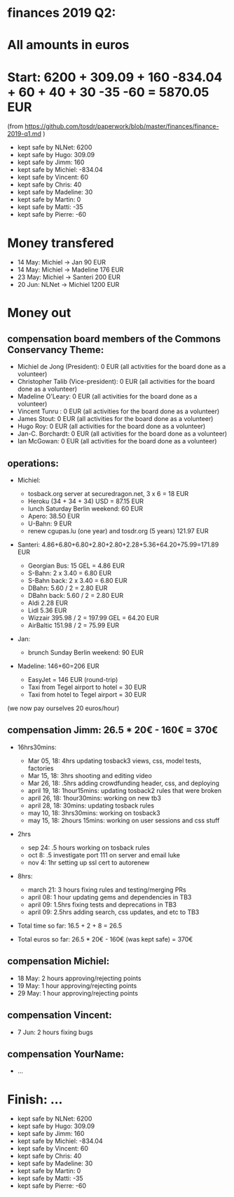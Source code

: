 # finances 2019 Q2:

# All amounts in euros
# Start: 6200 + 309.09 + 160 -834.04 + 60 + 40 + 30 -35 -60 = 5870.05 EUR

(from https://github.com/tosdr/paperwork/blob/master/finances/finance-2019-q1.md )

* kept safe by NLNet: 6200
* kept safe by Hugo: 309.09
* kept safe by Jimm: 160
* kept safe by Michiel: -834.04
* kept safe by Vincent: 60
* kept safe by Chris: 40
* kept safe by Madeline: 30
* kept safe by Martin: 0
* kept safe by Matti: -35
* kept safe by Pierre: -60

# Money transfered
* 14 May: Michiel -> Jan 90 EUR
* 14 May: Michiel -> Madeline 176 EUR
* 23 May: Michiel -> Santeri 200 EUR
* 20 Jun: NLNet -> Michiel 1200 EUR

# Money out

## compensation board members of the Commons Conservancy Theme:
  * Michiel de Jong (President):		0 EUR (all activities for the board done as a volunteer)
  * Christopher Talib (Vice-president):		0 EUR (all activities for the board done as a volunteer)
  * Madeline O'Leary:				0 EUR (all activities for the board done as a volunteer)
  * Vincent Tunru :				0 EUR (all activities for the board done as a volunteer)
  * James Stout:				0 EUR (all activities for the board done as a volunteer)
  * Hugo Roy:					0 EUR (all activities for the board done as a volunteer)
  * Jan-C. Borchardt:				0 EUR (all activities for the board done as a volunteer)
  * Ian McGowan:				0 EUR (all activities for the board done as a volunteer)
   
## operations:
  * Michiel:
    * tosback.org server at securedragon.net, 3 x 6 = 18 EUR
    * Heroku (34 + 34 + 34) USD = 87.15 EUR
    * lunch Saturday Berlin weekend: 60 EUR
    * Apero: 38.50 EUR
    * U-Bahn: 9 EUR
    * renew cgupas.lu (one year) and tosdr.org (5 years) 121.97 EUR

  * Santeri: 4.86+6.80+6.80+2.80+2.80+2.28+5.36+64.20+75.99=171.89 EUR
    * Georgian Bus: 15 GEL = 4.86 EUR
    * S-Bahn: 2 x 3.40 = 6.80 EUR
    * S-Bahn back: 2 x 3.40 = 6.80 EUR
    * DBahn: 5.60 / 2 = 2.80 EUR
    * DBahn back: 5.60 / 2 = 2.80 EUR
    * Aldi 2.28 EUR
    * Lidl 5.36 EUR
    * Wizzair 395.98 / 2 = 197.99 GEL = 64.20 EUR
    * AirBaltic  151.98 / 2 = 75.99 EUR

  * Jan:
    * brunch Sunday Berlin weekend: 90 EUR

  * Madeline: 146+60=206 EUR
    * EasyJet = 146 EUR (round-trip)
    * Taxi from Tegel airport to hotel = 30 EUR
    * Taxi from hotel to Tegel airport = 30 EUR
  
(we now pay ourselves 20 euros/hour)

## compensation Jimm: 26.5 * 20€ - 160€ = 370€
  * 16hrs30mins:
    * Mar 05, 18: 4hrs updating tosback3 views, css, model tests, factories
    * Mar 15, 18: 3hrs shooting and editing video
    * Mar 26, 18: .5hrs adding crowdfunding header, css, and deploying
    * april 19, 18: 1hour15mins: updating tosback2 rules that were broken
    * april 26, 18: 1hour30mins: working on new tb3
    * april 28, 18: 30mins: updating tosback rules
    * may 10, 18: 3hrs30mins: working on tosback3
    * may 15, 18: 2hours 15mins: working on user sessions and css stuff

  * 2hrs
    * sep 24: .5 hours working on tosback rules
    * oct 8: .5 investigate port 111 on server and email luke
    * nov 4: 1hr setting up ssl cert to autorenew

  * 8hrs:
    * march 21: 3 hours fixing rules and testing/merging PRs
    * april 08: 1 hour updating gems and dependencies in TB3
    * april 09: 1.5hrs fixing tests and deprecations in TB3
    * april 09: 2.5hrs adding search, css updates, and etc to TB3

  * Total time so far: 16.5 + 2 + 8 = 26.5
  * Total euros so far: 26.5 * 20€ - 160€ (was kept safe) = 370€

## compensation Michiel:
  * 18 May: 2 hours approving/rejecting points
  * 19 May: 1 hour approving/rejecting points
  * 29 May: 1 hour approving/rejecting points

## compensation Vincent:
  * 7 Jun: 2 hours fixing bugs

## compensation YourName:
  * ...

# Finish: ...
* kept safe by NLNet: 6200
* kept safe by Hugo: 309.09
* kept safe by Jimm: 160
* kept safe by Michiel: -834.04
* kept safe by Vincent: 60
* kept safe by Chris: 40
* kept safe by Madeline: 30
* kept safe by Martin: 0
* kept safe by Matti: -35
* kept safe by Pierre: -60

